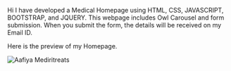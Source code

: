 Hi I have developed a Medical Homepage using HTML, CSS, JAVASCRIPT, BOOTSTRAP, and JQUERY. This webpage includes Owl Carousel and form submission. When you submit the form, the details will be received on my Email ID.


Here is the preview of my Homepage.

![Aafiya Mediritreats](https://github.com/user-attachments/assets/6ceb2471-2afd-481a-be49-83603ff1b13a)
